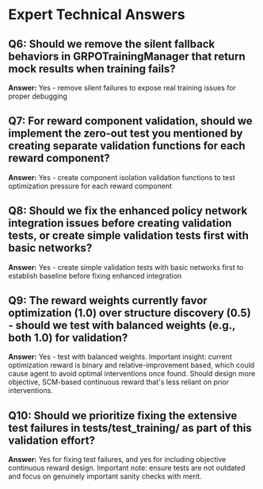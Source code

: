# Expert Technical Answers

## Q6: Should we remove the silent fallback behaviors in GRPOTrainingManager that return mock results when training fails?
**Answer:** Yes - remove silent failures to expose real training issues for proper debugging

## Q7: For reward component validation, should we implement the zero-out test you mentioned by creating separate validation functions for each reward component?
**Answer:** Yes - create component isolation validation functions to test optimization pressure for each reward component

## Q8: Should we fix the enhanced policy network integration issues before creating validation tests, or create simple validation tests first with basic networks?
**Answer:** Yes - create simple validation tests with basic networks first to establish baseline before fixing enhanced integration

## Q9: The reward weights currently favor optimization (1.0) over structure discovery (0.5) - should we test with balanced weights (e.g., both 1.0) for validation?
**Answer:** Yes - test with balanced weights. Important insight: current optimization reward is binary and relative-improvement based, which could cause agent to avoid optimal interventions once found. Should design more objective, SCM-based continuous reward that's less reliant on prior interventions.

## Q10: Should we prioritize fixing the extensive test failures in tests/test_training/ as part of this validation effort?
**Answer:** Yes for fixing test failures, and yes for including objective continuous reward design. Important note: ensure tests are not outdated and focus on genuinely important sanity checks with merit.